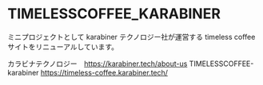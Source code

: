 # TIMELESSCOFFEE_KARABINER

ミニプロジェクトとして karabiner テクノロジー社が運営する timeless coffee サイトをリニューアルしています。

カラビナテクノロジー　https://karabiner.tech/about-us
TIMELESSCOFFEE-karabiner https://timeless-coffee.karabiner.tech/
